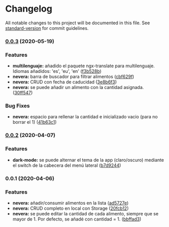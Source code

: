 # Changelog

All notable changes to this project will be documented in this file. See [standard-version](https://github.com/conventional-changelog/standard-version) for commit guidelines.

### [0.0.3](https://github.com/Aingeru72/health-it-ionic/compare/v0.0.2...v0.0.3) (2020-05-19)


### Features

* **multilenguaje:** añadido el paquete ngx-translate para multilenguaje. Idiomas añadidos: 'es', 'eu', 'en' ([f3b528b](https://github.com/Aingeru72/health-it-ionic/commit/f3b528b9138b5bf455584313567c945afd8563b0))
* **nevera:** barra de buscador para filtrar alimentos ([cbf629f](https://github.com/Aingeru72/health-it-ionic/commit/cbf629ffa22b9521a0294e482f7f4a2f3c6e4ec3))
* **nevera:** CRUD con fecha de caducidad ([3e8b6f3](https://github.com/Aingeru72/health-it-ionic/commit/3e8b6f31745a392b7ca24280b8d8e53b087fc4b6))
* **nevera:** se puede añadir un alimento con la cantidad asignada. ([30ff547](https://github.com/Aingeru72/health-it-ionic/commit/30ff547382f91207161d1098869498b212b4f40f))


### Bug Fixes

* **nevera:** espacio para rellenar la cantidad e inicializado vacio (para no borrar el 1) ([41b63c1](https://github.com/Aingeru72/health-it-ionic/commit/41b63c16df9f4be384db16f07cf302336c631aea))

### [0.0.2](https://github.com/Aingeru72/health-it-ionic/compare/v0.0.1...v0.0.2) (2020-04-07)


### Features

* **dark-mode:** se puede alternar el tema de la app (claro/oscuro) mediante el switch de la cabecera del menú lateral ([b7d9244](https://github.com/Aingeru72/health-it-ionic/commit/b7d92442578b1cc826257d20852449979c0e0e32))

### 0.0.1 (2020-04-06)

### Features

* **nevera:** añadir/consumir alimentos en la lista ([ad5727e](https://github.com/Aingeru72/health-it-ionic/commit/ad5727eb0c7811af4bf0a9cc203bdf995e20c4a7))
* **nevera:** CRUD completo en local con Storage ([20fcb12](https://github.com/Aingeru72/health-it-ionic/commit/20fcb1299750a1a21d46417922a516fd3f55e8a2))
* **nevera:** se puede editar la cantidad de cada alimento, siempre que se mayor de 1. Por defecto, se añadé con cantidad = 1. ([bbffad3](https://github.com/Aingeru72/health-it-ionic/commit/bbffad3aef2484b44e7a1c6519c3dea9ea4b2a25))
